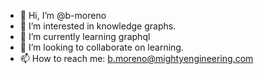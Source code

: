 - 👋 Hi, I’m @b-moreno
- 👀 I’m interested in knowledge graphs.
- 🌱 I’m currently learning graphql 
- 💞️ I’m looking to collaborate on learning.
- 📫 How to reach me: b.moreno@mightyengineering.com
<!---
b-moreno/b-moreno is a ✨ special ✨ repository because its `README.md` (this file) appears on your GitHub profile.
You can click the Preview link to take a look at your changes.
--->
